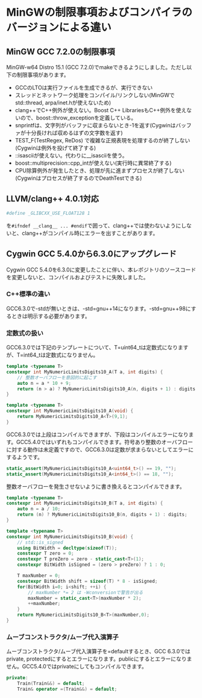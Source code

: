 # MinGWの制限事項およびコンパイラのバージョンによる違い

## MinGW GCC 7.2.0の制限事項

MinGW-w64 Distro 15.1 (GCC 7.2.0)でmakeできるようにしました。ただし以下の制限事項があります。

- GCCのLTOは実行ファイルを生成できるが、実行できない
- スレッドとネットワーク処理をコンパイル/リンクしない(MinGWでstd::thread, arpa/inet.hが使えないため)
- clang++でC++例外が使えない。Boost C++ LibrariesもC++例外を使えないので、boost::throw_exceptionを定義している。
- snprintfは、文字列がバッファに収まらないとき-1を返す(Cygwinはバッファが十分長ければ収めるはずの文字数を返す)
- TEST_F(TestRegex, ReDos) で複雑な正規表現を処理するのが終了しない(Cygwinは例外を投げて終了する)
- ::isasciiが使えない。代わりに__isasciiを使う。
- boost::multiprecision::cpp_intが使えない(実行時に異常終了する)
- CPU除算例外が発生したとき、処理が先に進まずプロセスが終了しない(Cygwinはプロセスが終了するのでDeathTestできる)

## LLVM/clang++ 4.0.1対応

```bash
#define _GLIBCXX_USE_FLOAT128 1
```

を```#ifndef __clang__ ... #endif```で囲って、clang++では使わないようにしないと、clang++がコンパイル時にエラーを出すことがあります。

## Cygwin GCC 5.4.0から6.3.0にアップグレード

Cygwin GCC 5.4.0を6.3.0に変更したことに伴い、本レポジトリのソースコードを変更しないと、コンパイルおよびテストに失敗しました。

### C++標準の違い

GCC6.3.0で-stdが無いときは、-std=gnu++14になります。-std=gnu++98にするときは明示する必要があります。

### 定数式の扱い

GCC6.3.0では下記のテンプレートについて、T=uint64_tは定数式になりますが、T=int64_tは定数式になりません。

```c++
template <typename T>
constexpr int MyNumericLimitsDigits10_A(T a, int digits) {
    // 整数オーバフローを意図的に起こす
    auto n = a * 10 + 9;
    return (n > a) ? MyNumericLimitsDigits10_A(n, digits + 1) : digits;
}

template <typename T>
constexpr int MyNumericLimitsDigits10_A(void) {
    return MyNumericLimitsDigits10_A<T>(9,1);
}
```

GCC6.3.0では上段はコンパイルできますが、下段はコンパイルエラーになります。GCC5.4.0ではいずれもコンパイルできます。符号あり整数のオーバフローに対する動作は未定義ですので、GCC6.3.0は定数が求まらないとしてエラーにするようです。

```c++
static_assert(MyNumericLimitsDigits10_A<uint64_t>() == 19, "");
static_assert(MyNumericLimitsDigits10_A<int64_t>() == 18, "");
```

整数オーバフローを発生させないように書き換えるとコンパイルできます。

```c++
template <typename T>
constexpr int MyNumericLimitsDigits10_B(T a, int digits) {
    auto n = a / 10;
    return (n) ? MyNumericLimitsDigits10_B(n, digits + 1) : digits;
}

template <typename T>
constexpr int MyNumericLimitsDigits10_B(void) {
    // std::is_signed
    using BitWidth = decltype(sizeof(T));
    constexpr T zero = 0;
    constexpr T preZero = zero - static_cast<T>(1);
    constexpr BitWidth isSigned = (zero > preZero) ? 1 : 0;

    T maxNumber = 0;
    constexpr BitWidth shift = sizeof(T) * 8 - isSigned;
    for(BitWidth i=0; i<shift; ++i) {
        // maxNumber *= 2 は -Wconversionで警告が出る
        maxNumber = static_cast<T>(maxNumber * 2);
        ++maxNumber;
    }
    return MyNumericLimitsDigits10_B<T>(maxNumber,0);
}
```

### ムーブコンストラクタ/ムーブ代入演算子

ムーブコンストラクタ/ムーブ代入演算子を=defaultするとき、GCC 6.3.0ではprivate, protectedにするとエラーになります。publicにするとエラーになりません。GCC5.4.0ではprivateにしてもコンパイルできます。

```c++
private:
    Train(Train&&) = default;
    Train& operator =(Train&&) = default;
```
